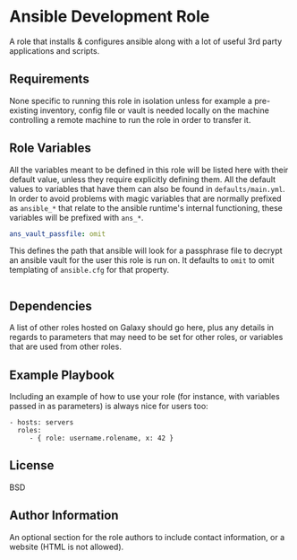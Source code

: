 Ansible Development Role
========================

A role that installs & configures ansible along with a lot of useful 3rd party applications and scripts.

Requirements
------------

None specific to running this role in isolation unless for example a pre-existing inventory, config file or vault is needed locally on the machine controlling a remote machine to run the role in order to transfer it.

Role Variables
--------------

All the variables meant to be defined in this role will be listed here with their default value, unless they require explicitly defining them. All the default values to variables that have them can also be found in `defaults/main.yml`. In order to avoid problems with magic variables that are normally prefixed as `ansible_*` that relate to the ansible runtime's internal functioning, these variables will be prefixed with `ans_*`.

<!-- ```yaml -->
<!-- ans_config_level: system -->
<!-- ``` -->
<!--  -->
<!-- Ansible searches for configurations in this order, `ANSIBLE_CONFIG` as a shell environment variable, `./ansible.cfg` in the current directory, `~/.ansible.cfg` for user scoped configurations, then finally system-wide configurations in `/etc/ansible/ansible.cfg`. -->

```yaml
ans_vault_passfile: omit
```

This defines the path that ansible will look for a passphrase file to decrypt an ansible vault for the user this role is run on. It defaults to `omit` to omit templating of `ansible.cfg` for that property.

```yaml
```

Dependencies
------------

A list of other roles hosted on Galaxy should go here, plus any details in regards to parameters that may need to be set for other roles, or variables that are used from other roles.

Example Playbook
----------------

Including an example of how to use your role (for instance, with variables passed in as parameters) is always nice for users too:

    - hosts: servers
      roles:
         - { role: username.rolename, x: 42 }

License
-------

BSD

Author Information
------------------

An optional section for the role authors to include contact information, or a website (HTML is not allowed).
